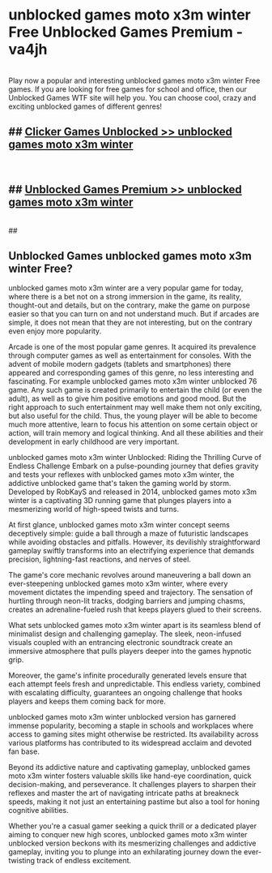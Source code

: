 # unblocked games moto x3m winter Free Unblocked Games Premium - va4jh <br>
<br>
Play now a popular and interesting unblocked games moto x3m winter Free games. If you are looking for free games for school and office, then our Unblocked Games WTF site will help you. You can choose cool, crazy and exciting unblocked games of different genres!


## ##  [Clicker Games Unblocked >> unblocked games moto x3m winter](http://freeplayer.one?title=unblocked_games_moto_x3m_winter&ref=M1)
  <br>

##  ## [Unblocked Games Premium >> unblocked games moto x3m winter](http://freeplayer.one?title=unblocked_games_moto_x3m_winter&ref=M1)
  <br>
  ##



## Unblocked Games unblocked games moto x3m winter Free?

unblocked games moto x3m winter are a very popular game for today, where there is a bet not on a strong immersion in the game, its reality, thought-out and details, but on the contrary, make the game on purpose easier so that you can turn on and not understand much. But if arcades are simple, it does not mean that they are not interesting, but on the contrary even enjoy more popularity.

Arcade is one of the most popular game genres. It acquired its prevalence through computer games as well as entertainment for consoles. With the advent of mobile modern gadgets (tablets and smartphones) there appeared and corresponding games of this genre, no less interesting and fascinating. For example unblocked games moto x3m winter unblocked 76 game. Any such game is created primarily to entertain the child (or even the adult), as well as to give him positive emotions and good mood. But the right approach to such entertainment may well make them not only exciting, but also useful for the child. Thus, the young player will be able to become much more attentive, learn to focus his attention on some certain object or action, will train memory and logical thinking. And all these abilities and their development in early childhood are very important.

unblocked games moto x3m winter Unblocked: Riding the Thrilling Curve of Endless Challenge
Embark on a pulse-pounding journey that defies gravity and tests your reflexes with unblocked games moto x3m winter, the addictive unblocked game that's taken the gaming world by storm. Developed by RobKayS and released in 2014, unblocked games moto x3m winter is a captivating 3D running game that plunges players into a mesmerizing world of high-speed twists and turns.

At first glance, unblocked games moto x3m winter concept seems deceptively simple: guide a ball through a maze of futuristic landscapes while avoiding obstacles and pitfalls. However, its devilishly straightforward gameplay swiftly transforms into an electrifying experience that demands precision, lightning-fast reactions, and nerves of steel.

The game's core mechanic revolves around maneuvering a ball down an ever-steepening unblocked games moto x3m winter, where every movement dictates the impending speed and trajectory. The sensation of hurtling through neon-lit tracks, dodging barriers and jumping chasms, creates an adrenaline-fueled rush that keeps players glued to their screens.

What sets unblocked games moto x3m winter apart is its seamless blend of minimalist design and challenging gameplay. The sleek, neon-infused visuals coupled with an entrancing electronic soundtrack create an immersive atmosphere that pulls players deeper into the games hypnotic grip.

Moreover, the game's infinite procedurally generated levels ensure that each attempt feels fresh and unpredictable. This endless variety, combined with escalating difficulty, guarantees an ongoing challenge that hooks players and keeps them coming back for more.

unblocked games moto x3m winter unblocked version has garnered immense popularity, becoming a staple in schools and workplaces where access to gaming sites might otherwise be restricted. Its availability across various platforms has contributed to its widespread acclaim and devoted fan base.

Beyond its addictive nature and captivating gameplay, unblocked games moto x3m winter fosters valuable skills like hand-eye coordination, quick decision-making, and perseverance. It challenges players to sharpen their reflexes and master the art of navigating intricate paths at breakneck speeds, making it not just an entertaining pastime but also a tool for honing cognitive abilities.

Whether you're a casual gamer seeking a quick thrill or a dedicated player aiming to conquer new high scores, unblocked games moto x3m winter unblocked version beckons with its mesmerizing challenges and addictive gameplay, inviting you to plunge into an exhilarating journey down the ever-twisting track of endless excitement.